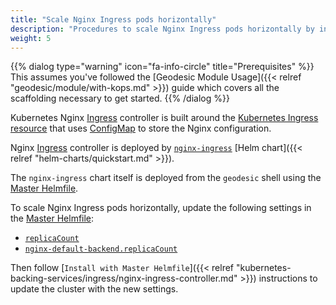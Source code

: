 ```yaml
---
title: "Scale Nginx Ingress pods horizontally"
description: "Procedures to scale Nginx Ingress pods horizontally by increasing the replica count"
weight: 5
---
```


{{% dialog type="warning" icon="fa-info-circle" title="Prerequisites" %}}
This assumes you've followed the [Geodesic Module Usage]({{< relref "geodesic/module/with-kops.md" >}}) guide which covers all the scaffolding necessary to get started.
{{% /dialog %}}

Kubernetes Nginx [Ingress](https://kubernetes.io/docs/concepts/services-networking/ingress/) controller is built around the [Kubernetes Ingress resource](https://kubernetes.io/docs/concepts/services-networking/ingress/) 
that uses [ConfigMap](https://kubernetes.io/docs/tasks/configure-pod-container/configure-pod-configmap/) to store the Nginx configuration.

Nginx [Ingress](https://kubernetes.io/docs/concepts/services-networking/ingress/) controller is deployed by [`nginx-ingress`](https://github.com/kubernetes/charts/tree/master/stable/nginx-ingress) [Helm chart]({{< relref "helm-charts/quickstart.md" >}}).

The `nginx-ingress` chart itself is deployed from the `geodesic` shell using the [Master Helmfile](https://github.com/cloudposse/geodesic/blob/master/rootfs/conf/kops/helmfile.yaml#L496).

To scale Nginx Ingress pods horizontally, update the following settings in the [Master Helmfile](https://github.com/cloudposse/geodesic/blob/master/rootfs/conf/kops/helmfile.yaml#L496):

* [`replicaCount`](https://github.com/cloudposse/geodesic/blob/master/rootfs/conf/kops/helmfile.yaml#L517) 
* [`nginx-default-backend.replicaCount`](https://github.com/cloudposse/geodesic/blob/master/rootfs/conf/kops/helmfile.yaml#L543)

Then follow [`Install with Master Helmfile`]({{< relref "kubernetes-backing-services/ingress/nginx-ingress-controller.md" >}}) instructions to update the cluster with the new settings.
